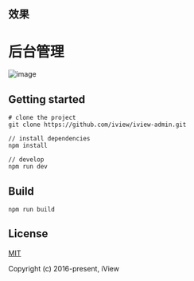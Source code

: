 ## 效果
# 后台管理

![image](https://github.com/zhangaming/vueBlog/blob/master/src/assets/image/pc.gif?raw=true)
## Getting started
```bush
# clone the project
git clone https://github.com/iview/iview-admin.git

// install dependencies
npm install

// develop
npm run dev
```

## Build
```bush
npm run build
```

## License
[MIT](http://opensource.org/licenses/MIT)

Copyright (c) 2016-present, iView
